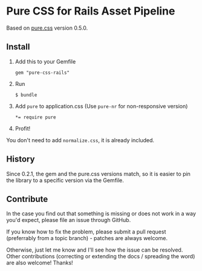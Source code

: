 # Pure CSS for Rails Asset Pipeline

Based on [pure.css](http://purecss.io/) version 0.5.0.

## Install

1. Add this to your Gemfile

    `gem "pure-css-rails"`

2. Run

    `$ bundle`

3. Add `pure` to application.css (Use `pure-nr` for non-responsive version)


    `*= require pure`

4. Profit!

You don't need to add `normalize.css`, it is already included.

## History

Since 0.2.1, the gem and the pure.css versions match, so it is easier to pin
the library to a specific version via the Gemfile.

## Contribute

In the case you find out that something is missing or does not work in a way
you'd expect, please file an issue through GitHub.

If you know how to fix the problem, please submit a pull request (preferrably
from a topic branch) - patches are always welcome.

Otherwise, just let me know and I'll see how the issue can be resolved. Other
contributions (correcting or extending the docs / spreading the word) are also
welcome! Thanks!
